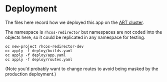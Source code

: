 # Deployment

The files here record how we deployed this app on the
[ART cluster](https://console-openshift-console.apps.art.xq1c.p1.openshiftapps.com/).

The namespace is `rhcos-redirector` but namespaces are not coded into the
objects here, so it could be replicated in any namespace for testing.

    oc new-project rhcos-redirector-dev
    oc apply -f deploy/builds.yaml
    oc apply -f deploy/app.yaml
    oc apply -f deploy/routes.yaml

(Note you'd probably want to change routes to avoid being masked by the
production deployment.)
